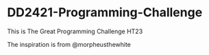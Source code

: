 # DD2421-Programming-Challenge

This is The Great Programming Challenge HT23

The inspiration is from @morpheusthewhite 
